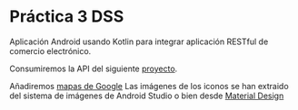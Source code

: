 # Práctica 3 DSS
Aplicación Android usando Kotlin para integrar aplicación RESTful de comercio electrónico.

Consumiremos la API del siguiente [proyecto](https://github.com/AlfonsoJPH/Practica1-DSS/tree/Practica_3).

Añadiremos [mapas de Google](https://developers.google.com/maps/documentation/android-sdk/start?hl=es-419)
Las imágenes de los iconos se han extraido del sistema de imágenes de Android Studio o bien desde 
[Material Design](https://fonts.google.com/icons)


